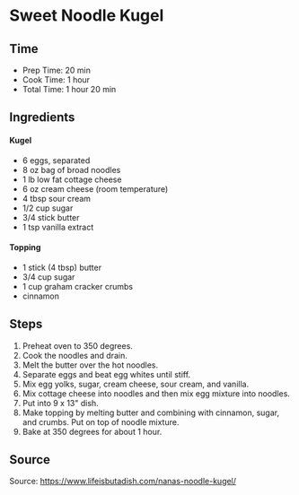 # Sweet Noodle Kugel

## Time

- Prep Time: 20 min
- Cook Time: 1 hour
- Total Time: 1 hour 20 min

## Ingredients

#### Kugel

- 6 eggs, separated
- 8 oz bag of broad noodles
- 1 lb low fat cottage cheese
- 6 oz  cream cheese (room temperature)
- 4 tbsp sour cream
- 1/2 cup sugar
- 3/4 stick butter
- 1 tsp vanilla extract

#### Topping

- 1 stick (4 tbsp) butter
- 3/4 cup sugar
- 1 cup graham cracker crumbs
- cinnamon

## Steps

1. Preheat oven to 350 degrees.
2. Cook the noodles and drain.
3. Melt the butter over the hot noodles.
4. Separate eggs and beat egg whites until stiff.
5. Mix egg yolks, sugar, cream cheese, sour cream, and vanilla.
6. Mix cottage cheese into noodles and then mix egg mixture into noodles.
7. Put into 9 x 13" dish.
8. Make topping by melting butter and combining with cinnamon, sugar, and crumbs.  Put on top of noodle mixture.
9. Bake at 350 degrees for about 1 hour.

## Source

Source: <https://www.lifeisbutadish.com/nanas-noodle-kugel/>
